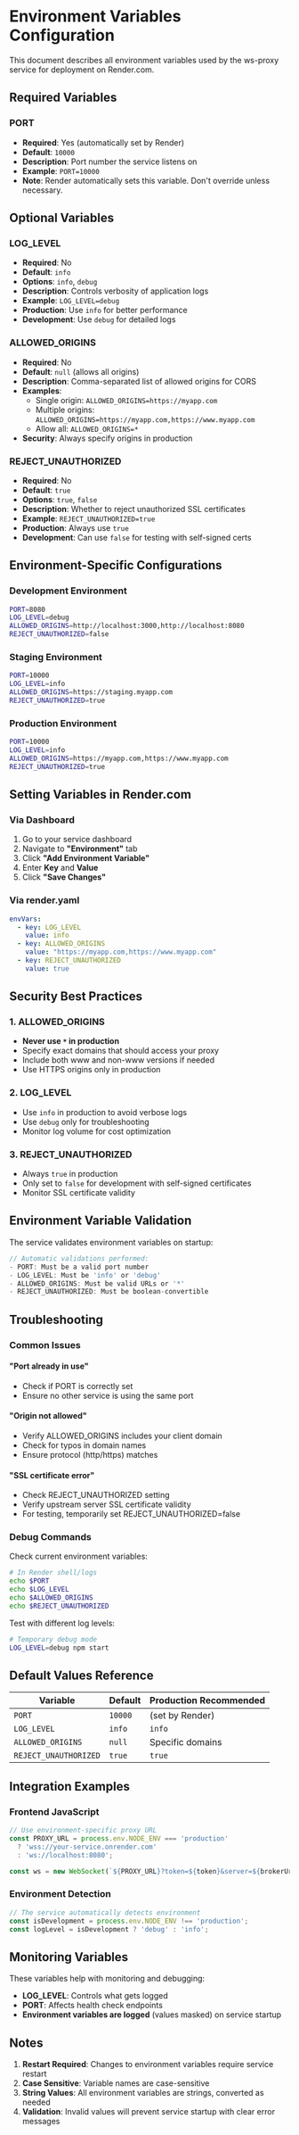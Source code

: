 # Environment Variables Configuration

This document describes all environment variables used by the ws-proxy service for deployment on Render.com.

## Required Variables

### PORT
- **Required**: Yes (automatically set by Render)
- **Default**: `10000`
- **Description**: Port number the service listens on
- **Example**: `PORT=10000`
- **Note**: Render automatically sets this variable. Don't override unless necessary.

## Optional Variables

### LOG_LEVEL
- **Required**: No
- **Default**: `info`
- **Options**: `info`, `debug`
- **Description**: Controls verbosity of application logs
- **Example**: `LOG_LEVEL=debug`
- **Production**: Use `info` for better performance
- **Development**: Use `debug` for detailed logs

### ALLOWED_ORIGINS
- **Required**: No
- **Default**: `null` (allows all origins)
- **Description**: Comma-separated list of allowed origins for CORS
- **Examples**: 
  - Single origin: `ALLOWED_ORIGINS=https://myapp.com`
  - Multiple origins: `ALLOWED_ORIGINS=https://myapp.com,https://www.myapp.com`
  - Allow all: `ALLOWED_ORIGINS=*`
- **Security**: Always specify origins in production

### REJECT_UNAUTHORIZED
- **Required**: No
- **Default**: `true`
- **Options**: `true`, `false`
- **Description**: Whether to reject unauthorized SSL certificates
- **Example**: `REJECT_UNAUTHORIZED=true`
- **Production**: Always use `true`
- **Development**: Can use `false` for testing with self-signed certs

## Environment-Specific Configurations

### Development Environment
```bash
PORT=8080
LOG_LEVEL=debug
ALLOWED_ORIGINS=http://localhost:3000,http://localhost:8080
REJECT_UNAUTHORIZED=false
```

### Staging Environment
```bash
PORT=10000
LOG_LEVEL=info
ALLOWED_ORIGINS=https://staging.myapp.com
REJECT_UNAUTHORIZED=true
```

### Production Environment
```bash
PORT=10000
LOG_LEVEL=info
ALLOWED_ORIGINS=https://myapp.com,https://www.myapp.com
REJECT_UNAUTHORIZED=true
```

## Setting Variables in Render.com

### Via Dashboard
1. Go to your service dashboard
2. Navigate to **"Environment"** tab
3. Click **"Add Environment Variable"**
4. Enter **Key** and **Value**
5. Click **"Save Changes"**

### Via render.yaml
```yaml
envVars:
  - key: LOG_LEVEL
    value: info
  - key: ALLOWED_ORIGINS
    value: "https://myapp.com,https://www.myapp.com"
  - key: REJECT_UNAUTHORIZED
    value: true
```

## Security Best Practices

### 1. ALLOWED_ORIGINS
- **Never use `*` in production**
- Specify exact domains that should access your proxy
- Include both www and non-www versions if needed
- Use HTTPS origins only in production

### 2. LOG_LEVEL
- Use `info` in production to avoid verbose logs
- Use `debug` only for troubleshooting
- Monitor log volume for cost optimization

### 3. REJECT_UNAUTHORIZED
- Always `true` in production
- Only set to `false` for development with self-signed certificates
- Monitor SSL certificate validity

## Environment Variable Validation

The service validates environment variables on startup:

```javascript
// Automatic validations performed:
- PORT: Must be a valid port number
- LOG_LEVEL: Must be 'info' or 'debug'
- ALLOWED_ORIGINS: Must be valid URLs or '*'
- REJECT_UNAUTHORIZED: Must be boolean-convertible
```

## Troubleshooting

### Common Issues

#### "Port already in use"
- Check if PORT is correctly set
- Ensure no other service is using the same port

#### "Origin not allowed"
- Verify ALLOWED_ORIGINS includes your client domain
- Check for typos in domain names
- Ensure protocol (http/https) matches

#### "SSL certificate error"
- Check REJECT_UNAUTHORIZED setting
- Verify upstream server SSL certificate validity
- For testing, temporarily set REJECT_UNAUTHORIZED=false

### Debug Commands

Check current environment variables:
```bash
# In Render shell/logs
echo $PORT
echo $LOG_LEVEL
echo $ALLOWED_ORIGINS
echo $REJECT_UNAUTHORIZED
```

Test with different log levels:
```bash
# Temporary debug mode
LOG_LEVEL=debug npm start
```

## Default Values Reference

| Variable | Default | Production Recommended |
|----------|---------|----------------------|
| `PORT` | `10000` | (set by Render) |
| `LOG_LEVEL` | `info` | `info` |
| `ALLOWED_ORIGINS` | `null` | Specific domains |
| `REJECT_UNAUTHORIZED` | `true` | `true` |

## Integration Examples

### Frontend JavaScript
```javascript
// Use environment-specific proxy URL
const PROXY_URL = process.env.NODE_ENV === 'production' 
  ? 'wss://your-service.onrender.com'
  : 'ws://localhost:8080';

const ws = new WebSocket(`${PROXY_URL}?token=${token}&server=${brokerUrl}`);
```

### Environment Detection
```javascript
// The service automatically detects environment
const isDevelopment = process.env.NODE_ENV !== 'production';
const logLevel = isDevelopment ? 'debug' : 'info';
```

## Monitoring Variables

These variables help with monitoring and debugging:

- **LOG_LEVEL**: Controls what gets logged
- **PORT**: Affects health check endpoints
- **Environment variables are logged** (values masked) on service startup

## Notes

1. **Restart Required**: Changes to environment variables require service restart
2. **Case Sensitive**: Variable names are case-sensitive
3. **String Values**: All environment variables are strings, converted as needed
4. **Validation**: Invalid values will prevent service startup with clear error messages